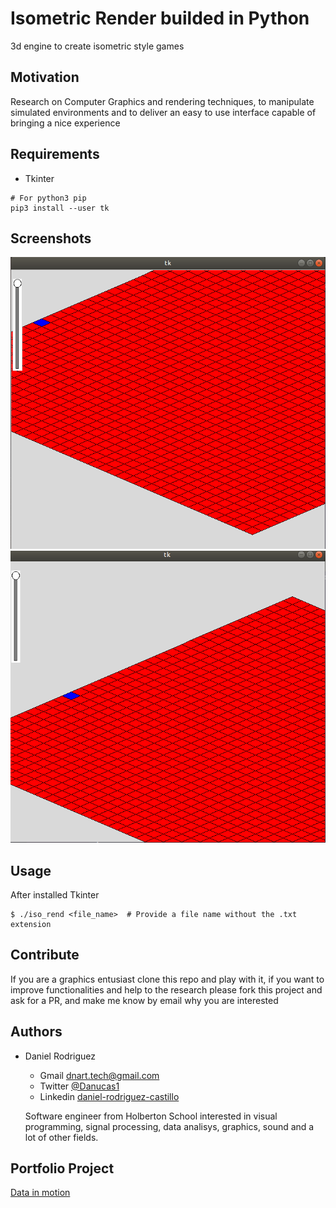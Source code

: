 # Isometric Render builded in Python

3d engine to create isometric style games

Motivation
----------

Research on Computer Graphics and rendering techniques, to manipulate simulated environments and to deliver an easy to use interface capable of bringing a nice experience


Requirements
------------

- Tkinter
```
# For python3 pip
pip3 install --user tk
```

Screenshots
-----------

![](/screenshots/1.png)![](/screenshots/2.png)

Usage
-----

After installed Tkinter

```
$ ./iso_rend <file_name>  # Provide a file name without the .txt extension
```

Contribute
----------

If you are a graphics entusiast clone this repo and play with it, if you want to improve functionalities and help to the research please fork this project and ask for a PR, and make me know by email why you are interested


Authors
-------

* Daniel Rodriguez 
	- Gmail [dnart.tech@gmail.com](dnart.tech@gmail.com)
	- Twitter [@Danucas1](https://twitter.com/Danucas1)
	- Linkedin [daniel-rodriguez-castillo](https://www.linkedin.com/in/daniel-rodriguez-castillo/)

	Software engineer from Holberton School interested in visual programming, signal processing, data analisys,
	graphics, sound and a lot of other fields.

Portfolio Project
-----------------
[Data in motion](https://github.com/alejolo311/DataInMotion)
